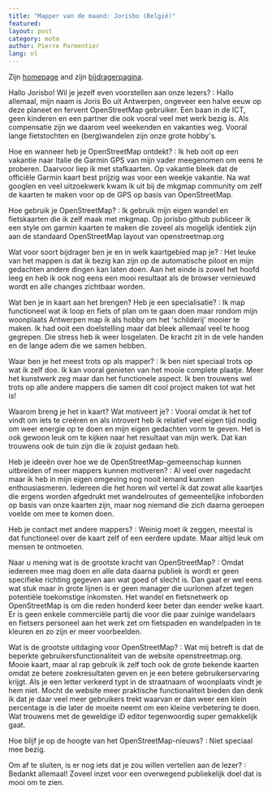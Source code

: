 ```yaml
---
title: "Mapper van de maand: Jorisbo (België)"
featured:
layout: post
category: motm
author: Pierre Parmentier
lang: nl
---
```


Zijn [homepage](https://www.openstreetmap.org/user/Jorisbo) and zijn [bijdragerpagina](https://hdyc.neis-one.org/?Jorisbo).

Hallo Jorisbo! Wil je jezelf even voorstellen aan onze lezers?
: Hallo allemaal, mijn naam is Joris Bo uit Antwerpen, ongeveer een halve eeuw op deze planeet en fervent OpenStreetMap gebruiker.
Een baan in de ICT, geen kinderen en een partner die ook vooral veel met werk bezig is. Als compensatie zijn we daarom veel weekenden en vakanties weg. Vooral lange fietstochten en (berg)wandelen zijn onze grote hobby's.

Hoe en wanneer heb je OpenStreetMap ontdekt?
: Ik heb ooit op een vakantie naar Italie de Garmin GPS van mijn vader meegenomen om eens te proberen. Daarvoor liep ik met stafkaarten. Op vakantie bleek dat de officiële Garmin kaart best prijzig was voor een weekje vakantie. Na wat googlen en veel uitzoekwerk kwam ik uit bij de mkgmap community om zelf de kaarten te maken voor op de GPS op basis van OpenStreetMap.

Hoe gebruik je OpenStreetMap?
: Ik  gebruik mijn eigen wandel en fietskaarten die ik zelf maak met mkgmap. Op jorisbo github publiceer ik een style om garmin kaarten te maken die zoveel als mogelijk identiek zijn aan de standaard OpenStreetMap layout van openstreetmap.org

Wat voor soort bijdrager ben je en in welk kaartgebied map je?
: Het leuke van het mappen is dat ik bezig kan zijn op de automatische piloot en mijn gedachten andere dingen kan laten doen. Aan het einde is zowel het hoofd leeg en heb ik ook nog eens een mooi resultaat als de browser vernieuwd wordt en alle changes zichtbaar worden.

Wat ben je in kaart aan het brengen? Heb je een specialisatie?
: Ik map functioneel wat ik loop en fiets of plan om te gaan doen maar rondom mijn woonplaats Antwerpen map ik als hobby om het 'schilderij' mooier te maken. Ik had ooit een doelstelling maar dat bleek allemaal veel te hoog gegrepen. Die stress heb ik weer losgelaten. De kracht zit in de vele handen en de lange adem die we samen hebben.

Waar ben je het meest trots op als mapper?
: Ik ben niet speciaal trots op wat ik zelf doe. Ik kan vooral genieten van het mooie complete plaatje. Meer het kunstwerk zeg maar dan het functionele aspect. Ik ben trouwens wel trots op alle andere mappers die samen dit cool project maken tot wat het is!

Waarom breng je het in kaart? Wat motiveert je?
: Vooral omdat ik het tof vindt om iets te creëren en als introvert heb ik relatief veel eigen tijd nodig om weer energie op te doen en mijn eigen gedachten vorm te geven. Het is ook gewoon leuk om te kijken naar het resultaat van mijn werk. Dat kan trouwens ook de tuin zijn die ik zojuist gedaan heb.

Heb je ideeën over hoe we de OpenStreetMap-gemeenschap kunnen uitbreiden of meer mappers kunnen motiveren?
: Al veel over nagedacht maar ik heb in mijn eigen omgeving nog nooit iemand kunnen enthousiasmeren. Iedereen die het horen wil vertel ik dat zowat alle kaartjes die ergens worden afgedrukt met wandelroutes of gemeentelijke infoborden op basis van onze kaarten zijn, maar nog niemand die zich daarna geroepen voelde om mee te komen doen.

Heb je contact met andere mappers?
: Weinig moet ik zeggen, meestal is dat functioneel over de kaart zelf of een eerdere update. Maar altijd leuk om mensen te ontmoeten.

Naar u mening wat is de grootste kracht van OpenStreetMap?
: Omdat iedereen mee mag doen en alle data daarna publiek is wordt er geen specifieke richting gegeven aan wat goed of slecht is. Dan gaat er wel eens wat stuk maar in grote lijnen is er geen manager die uurlonen afzet tegen potentiële toekomstige inkomsten. Het wandel en fietsnetwerk op OpenStreetMap is om die reden honderd keer beter dan eender welke kaart. Er is geen enkele commerciële partij die voor die paar zuinige wandelaars en fietsers personeel aan het werk zet om fietspaden en wandelpaden in te kleuren en zo zijn er meer voorbeelden.

Wat is de grootste uitdaging voor OpenStreetMap?
: Wat mij betreft is dat de beperkte gebruikersfunctionaliteit van de website openstreetmap.org. Mooie kaart, maar al rap gebruik ik zelf toch ook de grote bekende kaarten omdat ze betere zoekresultaten geven en je een betere gebruikerservaring krijgt. Als je een letter verkeerd typt in de straatnaam of woonplaats vindt je hem niet. Mocht de website meer praktische functionaliteit bieden dan denk ik dat je daar veel meer gebruikers trekt waarvan er dan weer een klein percentage is die later de moeite neemt om een kleine verbetering te doen. Wat trouwens met de geweldige iD editor tegenwoordig super gemakkelijk gaat.

Hoe blijf je op de hoogte van het OpenStreetMap-nieuws?
: Niet speciaal mee bezig.

Om af te sluiten, is er nog iets dat je zou willen vertellen aan de lezer?
: Bedankt allemaal! Zoveel inzet voor een overwegend publiekelijk doel dat is mooi om te zien.
